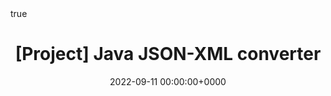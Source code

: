 ---
title: "[Project] Java JSON-XML converter"
tags: [Text Manipulation, JSON, XML, Java, OOP]
categories: [Projects]
katex: math
math: true
date: 2022-09-11 00:00:00+0000
---